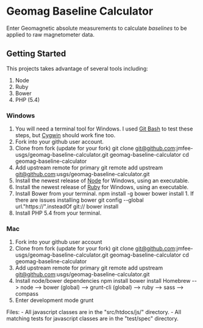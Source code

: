 Geomag Baseline Calculator
==========================

Enter Geomagnetic absolute measurements to calculate *baselines* to be applied
to raw magnetometer data.

Getting Started
---------------

This projects takes advantage of several tools including:

1. Node
1. Ruby
1. Bower
1. PHP (5.4)

### Windows ###

1. You will need a terminal tool for Windows. I used [Git Bash][] to test these steps, but [Cygwin][] should work fine too.
1. Fork into your github user account.
1. Clone from fork (update for your fork)
        git clone git@github.com:jmfee-usgs/geomag-baseline-calculator.git geomag-baseline-calculator
        cd geomag-baseline-calculator
1. Add upstream remote for primary
        git remote add upstream git@github.com:usgs/geomag-baseline-calculator.git
1. Install the newest release of [Node][] for Windows, using an executable.
1. Install the newest release of [Ruby][] for Windows, using an executable.
1. Install Bower from your terminal.
        npm install -g bower
        bower install
        1. If there are issues installing bower
            git config --global url."https://".insteadOf git://
            bower install
1. Install PHP 5.4 from your terminal.

[Git Bash]: http://git-scm.com/download/win
[Cygwin]: http://cygwin.com/install.html
[Node]: http://nodejs.org/download/
[Ruby]: http://rubyinstaller.org/

### Mac ###

1. Fork into your github user account
1. Clone from fork (update for your fork)
        git clone git@github.com:jmfee-usgs/geomag-baseline-calculator.git geomag-baseline-calculator
        cd geomag-baseline-calculator
1. Add upstream remote for primary
        git remote add upstream git@github.com:usgs/geomag-baseline-calculator.git
1. Install node/bower dependencies
        npm install
        bower install
    Homebrew
    --> node
       --> bower (global)
       --> grunt-cli (global)
    --> ruby
       --> sass
       --> compass
1. Enter development mode
        grunt

Files:
	- All javascript classes are in the "src/htdocs/js/" directory.
	- All matching tests for javascript classes are in the "test/spec" directory.
